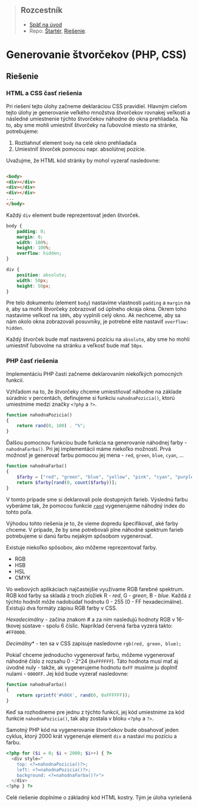 <div class="hidden">

> ## Rozcestník
> - [Späť na úvod](../../README.md)
> - Repo: [Štartér](/../../tree/main/php/generovanie-stvorcekov), [Riešenie](/../../tree/solution/php/generovanie-stvorcekov).

# Generovanie štvorčekov (PHP, CSS)

</div>

## Riešenie

### HTML a CSS časť riešenia

Pri riešení tejto úlohy začneme deklaráciou CSS pravidiel. Hlavným cieľom tejto úlohy je generovanie veľkého množstva štvorčekov rovnakej veľkosti a následné umiestnenie týchto štvorčekov náhodne do okna prehliadača. Na to, aby sme mohli umiestniť štvorčeky na ľubovolné miesto na stránke, potrebujeme:

1. Roztiahnuť element `body` na celé okno prehliadača
2. Umiestniť štvorček pomocou napr. absolútnej pozície.

Uvažujme, že HTML kód stránky by mohol vyzerať nasledovne:

```html

<body>
<div></div>
<div></div>
<div></div>
...
</body>
```

Každý `div` element bude reprezentovať jeden štvorček.

```css
body {
    padding: 0;
    margin: 0;
    width: 100%;
    height: 100%;
    overflow: hidden;
}

div {
    position: absolute;
    width: 50px;
    height: 50px;
}
```

Pre telo dokumentu (element `body`) nastavíme vlastnosti `padding` a `margin` na `0`, aby sa mohli štvorčeky zobrazovať od úplneho okraja okna. Okrem toho nastavíme veľkosť na `100%`, aby vyplnili celý okno. Ak nechceme, aby sa nám okolo okna zobrazovali posuvníky, je potrebné ešte nastaviť `overflow: hidden`.

Každý štvorček bude mať nastavenú pozíciu na `absolute`, aby sme ho mohli umiestniť ľubovolne na stránku a veľkosť bude mať `50px`.

### PHP časť riešenia

Implementáciu PHP časti začneme deklarovaním niekoľkých pomocných funkcií.

Vzhľadom na to, že štvorčeky chceme umiestňovať náhodne na základe súradnic v percentách, definujeme si funkciu `nahodnaPozicia()`, ktorú umiestnime medzi značky `<?php` a `?>`.

```php
function nahodnaPozicia() 
{
    return rand(0, 100) . "%";
}
```

Ďalšou pomocnou funkciou bude funkcia na generovanie náhodnej farby - `nahodnaFarba()`. Pri jej implementácii máme niekoľko možností. Prvá možnosť je generovať farbu pomocou jej mena - `red`, `green`, `blue`, `cyan`, ...

```php
function nahodnaFarba() 
{
    $farby = ["red", "green", "blue", "yellow", "pink", "cyan", "purple", "black", "grey", "violet"];
    return $farby[rand(0, count($farby))];
}
```

V tomto prípade sme si deklarovali pole dostupných farieb. Výslednú farbu vyberáme tak, že pomocou funkcie [`rand`](https://www.php.net/manual/en/function.rand.php) vygenerujeme náhodný index do tohto poľa.

Výhodou tohto riešenia je to, že vieme dopredu špecifikovať, aké farby chceme. V prípade, že by sme potrebovali plne náhodné spektrum farieb potrebujeme si danú farbu nejakým spôsobom vygenerovať.

Existuje niekoľko spôsobov, ako môžeme reprezentovať farby.
- RGB
- HSB
- HSL
- CMYK

Vo webových aplikáciach najčastejšie využívame RGB farebné spektrum. RGB kód farby sa skladá z troch zložiek R - *red*, G - *green*, B - *blue*. Každá z týchto hodnôt môže nadobúdať hodnotu 0 - 255 (0 - FF hexadecimálne). Existujú dva formáty zápisu RGB farby v CSS.

*Hexadecimálny* - začína znakom # a za ním nasledujú hodnoty RGB v 16-tkovej sústave - spolu 6 číslic. Napríklad červená farba vyzerá takto: `#FF0000`.

*Decimálny** - ten sa v CSS zapisuje nasledovne `rgb(red, green, blue);`

Pokiaľ chceme jednoducho vygenerovať farbu, môžeme vygenerovať náhodné číslo z rozsahu 0 - 2^24 (`0xFFFFFF`). Táto hodnota musí mať aj úvodné nuly - takže, ak vygenerujeme hodnotu `0xFF` musíme ju doplniť nulami - `0000FF`. Jej kód bude vyzerať nasledovne:

```php
function nahodnaFarba()
{
    return sprintf('#%06X', rand(0, 0xFFFFFF));
}
```
Keď sa rozhodneme pre jednu z týchto funkcií, jej kód umiestnime za kód funkcie `nahodnaPozicia()`, tak aby zostala v bloku `<?php` a `?>`.

Samotný PHP kód na vygenerovanie štvorčekov bude obsahovať jeden cyklus, ktorý 2000 krát vygeneruje element `div` a nastaví mu pozíciu a farbu.

```php
<?php for ($i = 0; $i < 2000; $i++) { ?>
  <div style="
    top: <?=nahodnaPozicia()?>;
    left: <?=nahodnaPozicia()?>;
    background: <?=nahodnaFarba()?>">
  </div>
<?php } ?>
```

Celé riešenie doplníme o základný kód HTML kostry. Tým je úloha vyriešená 
